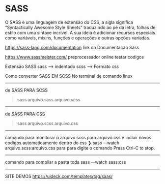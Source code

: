 # SASS
O SASS é uma linguagem de extensão do CSS, a sigla significa “Syntactically Awesome Style Sheets” traduzindo ao pé da letra, folhas de estilo com uma sintaxe incrível. A sua ideia é adicionar recursos especiais como variáveis, mixins, funções e operações e outras opções variadas.

https://sass-lang.com/documentation
link da Documentação Sass

https://www.sassmeister.com/
preprocessador online testar codigos

Extensão SASS
sass --> indentado
scss --> Formato css

Como converter SASS EM SCSS No terminal de comando linux
********************************************************
de SASS PARA SCSS
>sass arquivo.sass arquivo.scss
********************************************************
de SASS PARA CSS 
>sass  arquivo.scss arquivo.css
********************************************************
comando para monitorar o arquivo.scss para arquivo.css e incluir novos codigos automaticamente dentro do css
❯ sass --watch arquivo.scss:arquivo.css
para para digite o comando Press Ctrl-C to stop.
**********************************************************
comando para compilar a pasta toda
sass --watch sass:css      
**********************************************************
SITE DEMOS
https://uideck.com/templates/tag/saas/
